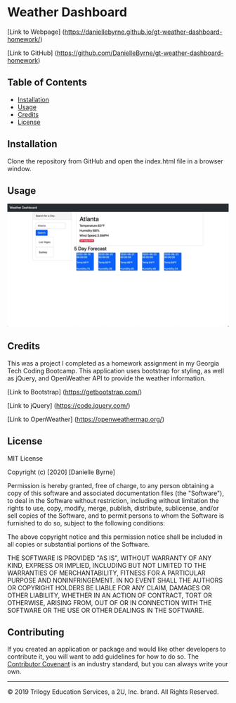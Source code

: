 # Weather Dashboard 


[Link to Webpage] (https://daniellebyrne.github.io/gt-weather-dashboard-homework/)

[Link to GitHub] (https://github.com/DanielleByrne/gt-weather-dashboard-homework)

## Table of Contents 

* [Installation](#installation)
* [Usage](#usage)
* [Credits](#credits)
* [License](#license)


## Installation

Clone the repository from GitHub and open the index.html file in a browser window.


## Usage 


![WeatherResults](assets/weatherResults.jpeg)



## Credits

This was a project I completed as a homework assignment in my Georgia Tech Coding Bootcamp. This application uses bootstrap for styling, as well as jQuery, and OpenWeather API to provide the weather information.

[Link to Bootstrap] (https://getbootstrap.com/)

[Link to jQuery] (https://code.jquery.com/)

[Link to OpenWeather] (https://openweathermap.org/)



## License

MIT License

Copyright (c) [2020] [Danielle Byrne]

Permission is hereby granted, free of charge, to any person obtaining a copy
of this software and associated documentation files (the "Software"), to deal
in the Software without restriction, including without limitation the rights
to use, copy, modify, merge, publish, distribute, sublicense, and/or sell
copies of the Software, and to permit persons to whom the Software is
furnished to do so, subject to the following conditions:

The above copyright notice and this permission notice shall be included in all
copies or substantial portions of the Software.

THE SOFTWARE IS PROVIDED "AS IS", WITHOUT WARRANTY OF ANY KIND, EXPRESS OR
IMPLIED, INCLUDING BUT NOT LIMITED TO THE WARRANTIES OF MERCHANTABILITY,
FITNESS FOR A PARTICULAR PURPOSE AND NONINFRINGEMENT. IN NO EVENT SHALL THE
AUTHORS OR COPYRIGHT HOLDERS BE LIABLE FOR ANY CLAIM, DAMAGES OR OTHER
LIABILITY, WHETHER IN AN ACTION OF CONTRACT, TORT OR OTHERWISE, ARISING FROM,
OUT OF OR IN CONNECTION WITH THE SOFTWARE OR THE USE OR OTHER DEALINGS IN THE
SOFTWARE.

## Contributing

If you created an application or package and would like other developers to contribute it, you will want to add guidelines for how to do so. The [Contributor Covenant](https://www.contributor-covenant.org/) is an industry standard, but you can always write your own.

---
© 2019 Trilogy Education Services, a 2U, Inc. brand. All Rights Reserved.